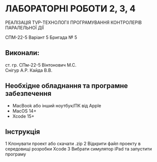# ЛАБОРАТОРНІ РОБОТИ 2, 3, 4

РЕАЛІЗАЦІЯ TVP-ТЕХНОЛОГІІ ПРОГРАМУВАННЯ КОНТРОЛЕРІВ
ПАРАЛЕЛЬНОЇ ДІЇ

СПМ-22-5
Варіант 5
Бригада № 5

## Виконали:
ст. гр. СПм-22-5
Вінтонович М.С.						         
Снігур А.Р.
Кайда В.В.

## Необхідне обладнання та програмне забезпечення
- MacBook або інший ноутбук/ПК від Apple
- MacOS 14+
- Xcode 15+

## Інструкція

1 Клонувати проект або скачати .zip
2 Відкрити файл проекту в середовищі розробки Xcode
3 Вибрати симулятор iPad та запустити програму
